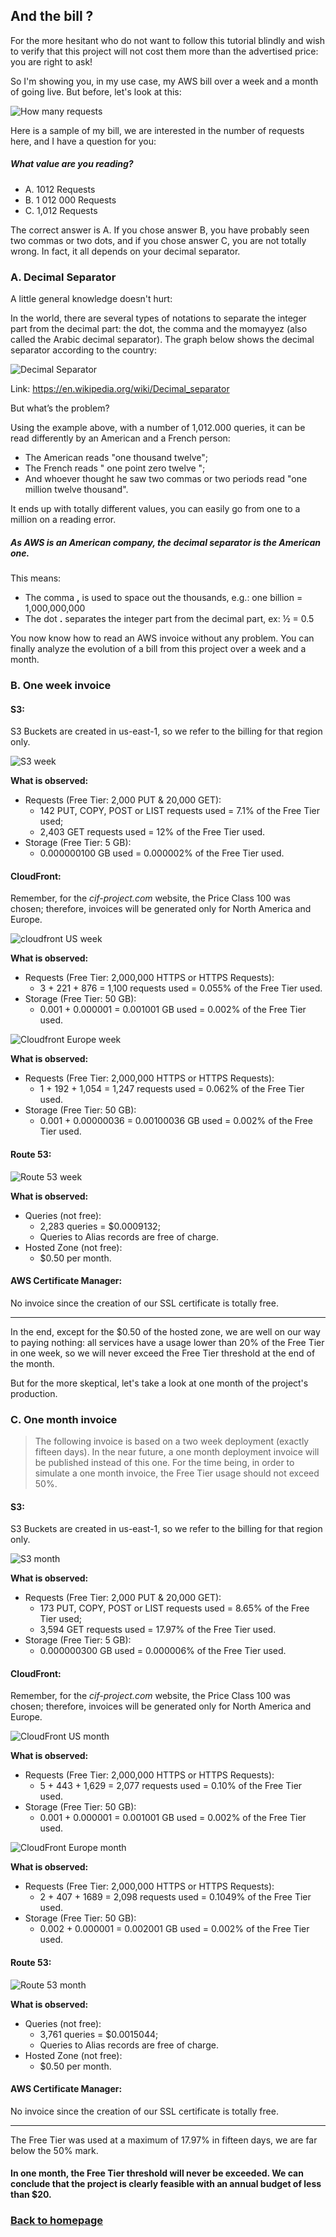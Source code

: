 ## And the bill ?

For the more hesitant who do not want to follow this tutorial blindly and wish to verify that this project will not cost them more than the advertised price: you are right to ask!

So I'm showing you, in my use case, my AWS bill over a week and a month of going live.
But before, let's look at this:

![How many requests](images/how-many-requests.png)

Here is a sample of my bill, we are interested in the number of requests here, and I have a question for you:
##### What value are you reading?
- A.	1012 Requests
- B.	1 012 000 Requests
- C.	1,012 Requests

The correct answer is A. If you chose answer B, you have probably seen two commas or two dots, and if you chose answer C, you are not totally wrong. In fact, it all depends on your decimal separator.

### A.	Decimal Separator
A little general knowledge doesn't hurt:

In the world, there are several types of notations to separate the integer part from the decimal part: the dot, the comma and the momayyez (also called the Arabic decimal separator).
The graph below shows the decimal separator according to the country:

![Decimal Separator](images/decimal-separator.png)

Link: https://en.wikipedia.org/wiki/Decimal_separator

But what’s the problem?

Using the example above, with a number of 1,012.000 queries, it can be read differently by an American and a French person:
- The American reads "one thousand twelve";
- The French reads " one point zero twelve ";
- And whoever thought he saw two commas or two periods read "one million twelve thousand".

It ends up with totally different values, you can easily go from one to a million on a reading error.

##### As AWS is an American company, the decimal separator is the American one.

This means:
- The comma **,** is used to space out the thousands, e.g.: one billion = 1,000,000,000
- The dot **.** separates the integer part from the decimal part, ex: ½ = 0.5

You now know how to read an AWS invoice without any problem.
You can finally analyze the evolution of a bill from this project over a week and a month.

### B.	One week invoice

#### S3:
S3 Buckets are created in us-east-1, so we refer to the billing for that region only.

![S3 week](images/s3-week.png)

**What is observed:**
- Requests (Free Tier: 2,000 PUT & 20,000 GET):
    - 142 PUT, COPY, POST or LIST requests used = 7.1% of the Free Tier used;
    - 2,403 GET requests used = 12% of the Free Tier used.
- Storage (Free Tier: 5 GB):
    - 0.000000100 GB used = 0.000002% of the Free Tier used.

#### CloudFront:
Remember, for the *cif-project.com* website, the Price Class 100 was chosen; therefore, invoices will be generated only for North America and Europe.

![cloudfront US week](images/cloudfront-us-week.png)

**What is observed:**
- Requests (Free Tier: 2,000,000 HTTPS or HTTPS Requests):
    - 3 + 221 + 876 = 1,100 requests used = 0.055% of the Free Tier used.
- Storage (Free Tier: 50 GB):
    - 0.001 + 0.000001 = 0.001001 GB used = 0.002% of the Free Tier used.

![Cloudfront Europe week](images/cloudfront-europe-week.png)

**What is observed:**
- Requests (Free Tier: 2,000,000 HTTPS or HTTPS Requests):
    - 1 + 192 + 1,054 = 1,247 requests used = 0.062% of the Free Tier used.
- Storage (Free Tier: 50 GB):
    - 0.001 + 0.00000036 = 0.00100036 GB used = 0.002% of the Free Tier used.

#### Route 53:

![Route 53 week](images/route-53-week.png)

**What is observed:**
- Queries (not free):
    - 2,283 queries = $0.0009132;
    - Queries to Alias records are free of charge.
- Hosted Zone (not free):
    - $0.50 per month.

#### AWS Certificate Manager:
No invoice since the creation of our SSL certificate is totally free.

___

In the end, except for the $0.50 of the hosted zone, we are well on our way to paying nothing: all services have a usage lower than 20% of the Free Tier in one week, so we will never exceed the Free Tier threshold at the end of the month.

But for the more skeptical, let's take a look at one month of the project's production.

### C.	One month invoice

>The following invoice is based on a two week deployment (exactly fifteen days). In the near future, a one month deployment invoice will be published instead of this one. For the time being, in order to simulate a one month invoice, the Free Tier usage should not exceed 50%.

#### S3:
S3 Buckets are created in us-east-1, so we refer to the billing for that region only.

![S3 month](images/s3-month.png)

**What is observed:**
- Requests (Free Tier: 2,000 PUT & 20,000 GET):
    - 173 PUT, COPY, POST or LIST requests used = 8.65% of the Free Tier used;
    - 3,594 GET requests used = 17.97% of the Free Tier used.
- Storage (Free Tier: 5 GB):
    - 0.000000300 GB used = 0.000006% of the Free Tier used.

#### CloudFront:
Remember, for the *cif-project.com* website, the Price Class 100 was chosen; therefore, invoices will be generated only for North America and Europe.

![CloudFront US month](images/cloudfront-us-month.png)

**What is observed:**
- Requests (Free Tier: 2,000,000 HTTPS or HTTPS Requests):
    - 5 + 443 + 1,629 = 2,077 requests used = 0.10% of the Free Tier used.
- Storage (Free Tier: 50 GB):
    - 0.001 + 0.000001 = 0.001001 GB used = 0.002% of the Free Tier used.

![CloudFront Europe month](images/cloudfront-europe-month.png)

**What is observed:**
- Requests (Free Tier: 2,000,000 HTTPS or HTTPS Requests):
    - 2 + 407 + 1689 = 2,098 requests used = 0.1049% of the Free Tier used.
- Storage (Free Tier: 50 GB):
    - 0.002 + 0.000001 = 0.002001 GB used = 0.002% of the Free Tier used.

#### Route 53:

![Route 53 month](images/route-53-month.png)

**What is observed:**
- Queries (not free):
    - 3,761 queries = $0.0015044;
    - Queries to Alias records are free of charge.
- Hosted Zone (not free):
    - $0.50 per month.

#### AWS Certificate Manager:
No invoice since the creation of our SSL certificate is totally free.

___

The Free Tier was used at a maximum of 17.97% in fifteen days, we are far below the 50% mark.

#### In one month, the Free Tier threshold will never be exceeded. We can conclude that the project is clearly feasible with an annual budget of less than $20.

### [Back to homepage]()